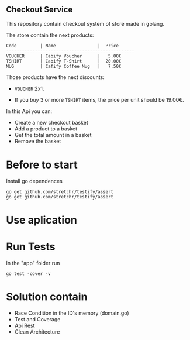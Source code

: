 ## Checkout Service

This repository contain checkout system of store made in golang.

The store contain the next products:

``` 
Code         | Name                |  Price
-------------------------------------------------
VOUCHER      | Cabify Voucher      |   5.00€
TSHIRT       | Cabify T-Shirt      |  20.00€
MUG          | Cafify Coffee Mug   |   7.50€
```

Those products have the next discounts:

 * `VOUCHER` 2x1.

 * If you buy 3 or more `TSHIRT` items, the price per unit should be 19.00€.

In this Api you can:
- Create a new checkout basket
- Add a product to a basket
- Get the total amount in a basket
- Remove the basket

# Before to start

Install go dependences

```
go get github.com/stretchr/testify/assert
go get github.com/stretchr/testify/assert
```

# Use aplication

# Run Tests
In the "app" folder run
```
go test -cover -v
```

# Solution contain
- Race Condition in the ID's memory  (domain.go)
- Test and Coverage
- Api Rest
- Clean Architecture